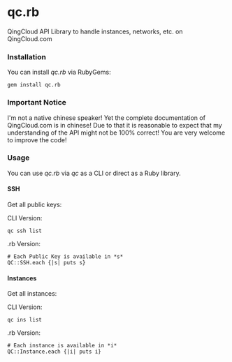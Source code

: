 qc.rb
=====

QingCloud API Library to handle instances, networks, etc. on QingCloud.com

### Installation

You can install *qc.rb* via RubyGems:

```
gem install qc.rb
```

### Important Notice

I'm not a native chinese speaker! Yet the complete documentation of QingCloud.com is in chinese! Due to that it is reasonable to expect that my understanding of the API might not be 100% correct! You are very welcome to improve the code!

### Usage

You can use *qc.rb* via *qc* as a CLI or direct as a Ruby library.

#### SSH

Get all public keys:

CLI Version:

```
qc ssh list
```

.rb Version:

```
# Each Public Key is available in *s*
QC::SSH.each {|s| puts s}
```

#### Instances

Get all instances:

CLI Version:

```
qc ins list
```

.rb Version:

```
# Each instance is available in *i*
QC::Instance.each {|i| puts i}
```
